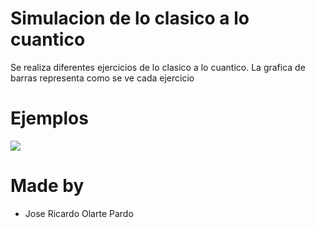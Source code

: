 # Simulacion de lo clasico a lo cuantico

Se realiza diferentes ejercicios de lo clasico a lo cuantico.
La grafica de barras representa como se ve cada ejercicio

# Ejemplos

![](https://github.com/Ricardo-Olarte/TOOLS/blob/main/Captura%20de%20pantalla%202022-03-30%20214656.png)

# Made by

- Jose Ricardo Olarte Pardo
